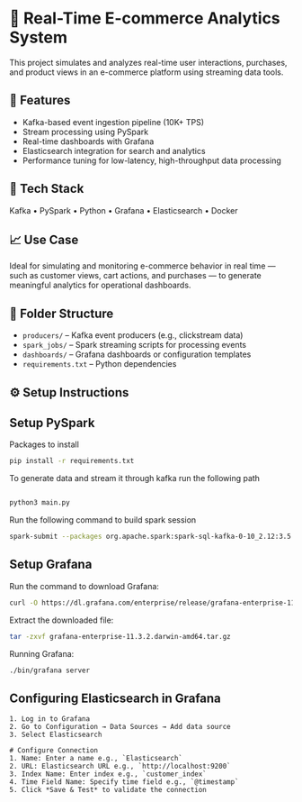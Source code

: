 # 🛒 Real-Time E-commerce Analytics System

This project simulates and analyzes real-time user interactions, purchases, and product views in an e-commerce platform using streaming data tools.

## 🚀 Features
- Kafka-based event ingestion pipeline (10K+ TPS)
- Stream processing using PySpark
- Real-time dashboards with Grafana
- Elasticsearch integration for search and analytics
- Performance tuning for low-latency, high-throughput data processing

## 🔧 Tech Stack
Kafka • PySpark • Python • Grafana • Elasticsearch • Docker

## 📈 Use Case
Ideal for simulating and monitoring e-commerce behavior in real time — such as customer views, cart actions, and purchases — to generate meaningful analytics for operational dashboards.

## 📁 Folder Structure
- `producers/` – Kafka event producers (e.g., clickstream data)
- `spark_jobs/` – Spark streaming scripts for processing events
- `dashboards/` – Grafana dashboards or configuration templates
- `requirements.txt` – Python dependencies

## ⚙️ Setup Instructions 
## Setup PySpark

Packages to install

```bash
pip install -r requirements.txt
```

To generate data and stream it through kafka run the following path

```bash

python3 main.py
```

Run the following command to build spark session 
```bash
spark-submit --packages org.apache.spark:spark-sql-kafka-0-10_2.12:3.5.3,org.elasticsearch:elasticsearch-spark-30_2.12:8.16.1 spark_processing.py
```

## Setup Grafana

Run the command to download Grafana:
```bash
curl -O https://dl.grafana.com/enterprise/release/grafana-enterprise-11.3.2.darwin-amd64.tar.gz
```

Extract the downloaded file:
```bash
tar -zxvf grafana-enterprise-11.3.2.darwin-amd64.tar.gz
```

Running Grafana:
```bash
./bin/grafana server
```

## Configuring Elasticsearch in Grafana

    1. Log in to Grafana
    2. Go to Configuration → Data Sources → Add data source
    3. Select Elasticsearch

    # Configure Connection
    1. Name: Enter a name e.g., `Elasticsearch`
    2. URL: Elasticsearch URL e.g., `http://localhost:9200`
    3. Index Name: Enter index e.g., `customer_index`
    4. Time Field Name: Specify time field e.g., `@timestamp`
    5. Click *Save & Test* to validate the connection
